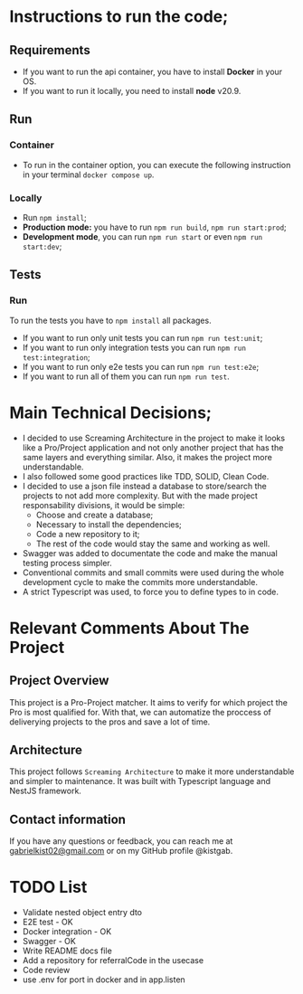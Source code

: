 # Instructions to run the code;

## Requirements

- If you want to run the api container, you have to install **Docker** in your OS.
- If you want to run it locally, you need to install **node** v20.9.

## Run

### Container

- To run in the container option, you can execute the following instruction in your terminal `docker compose up`.

### Locally

- Run `npm install`;
- **Production mode:** you have to run `npm run build`, `npm run start:prod`;
- **Development mode**, you can run `npm run start` or even `npm run start:dev`;

## Tests

### Run

To run the tests you have to `npm install` all packages.

- If you want to run only unit tests you can run `npm run test:unit`;
- If you want to run only integration tests you can run `npm run test:integration`;
- If you want to run only e2e tests you can run `npm run test:e2e`;
- If you want to run all of them you can run `npm run test`.

# Main Technical Decisions;

- I decided to use Screaming Architecture in the project to make it looks like a Pro/Project application and not only another project that has the same layers and everything similar. Also, it makes the project more understandable.
- I also followed some good practices like TDD, SOLID, Clean Code.
- I decided to use a json file instead a database to store/search the projects to not add more complexity. But with the made project responsability divisions, it would be simple:
  - Choose and create a database;
  - Necessary to install the dependencies;
  - Code a new repository to it;
  - The rest of the code would stay the same and working as well.
- Swagger was added to documentate the code and make the manual testing process simpler.
- Conventional commits and small commits were used during the whole development cycle to make the commits more understandable.
- A strict Typescript was used, to force you to define types to in code.

# Relevant Comments About The Project

## Project Overview

This project is a Pro-Project matcher. It aims to verify for which project the Pro is most qualified for.
With that, we can automatize the proccess of deliverying projects to the pros and save a lot of time.

## Architecture

This project follows `Screaming Architecture` to make it more understandable and simpler to maintenance. It was built with Typescript language and NestJS framework.

## Contact information

If you have any questions or feedback, you can reach me at gabrielkist02@gmail.com or on my GitHub profile @kistgab.

# TODO List

- Validate nested object entry dto
- E2E test - OK
- Docker integration - OK
- Swagger - OK
- Write README docs file
- Add a repository for referralCode in the usecase
- Code review
- use .env for port in docker and in app.listen
